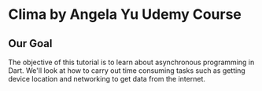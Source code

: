


# Clima by Angela Yu Udemy Course

## Our Goal

The objective of this tutorial is to learn about asynchronous programming in Dart. We'll look at how to carry out time consuming tasks such as getting device location and networking to get data from the internet. 
